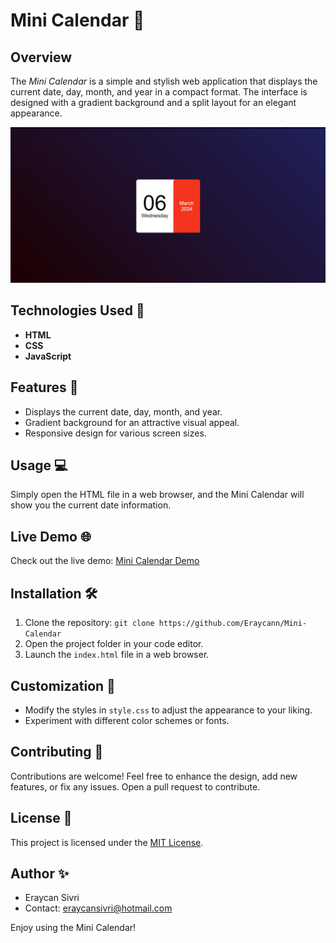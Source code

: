 # Mini Calendar 📅

## Overview
The *Mini Calendar* is a simple and stylish web application that displays the current date, day, month, and year in a compact format. The interface is designed with a gradient background and a split layout for an elegant appearance.

![Project Screenshot](./readme.png)

## Technologies Used 🚀
- **HTML**
- **CSS**
- **JavaScript**

## Features 🌟
- Displays the current date, day, month, and year.
- Gradient background for an attractive visual appeal.
- Responsive design for various screen sizes.

## Usage 💻
Simply open the HTML file in a web browser, and the Mini Calendar will show you the current date information.

## Live Demo 🌐
Check out the live demo: [Mini Calendar Demo](#) <!-- Add your live demo link -->

## Installation 🛠️
1. Clone the repository: `git clone https://github.com/Eraycann/Mini-Calendar`
2. Open the project folder in your code editor.
3. Launch the `index.html` file in a web browser.

## Customization 🎨
- Modify the styles in `style.css` to adjust the appearance to your liking.
- Experiment with different color schemes or fonts.

## Contributing 🤝
Contributions are welcome! Feel free to enhance the design, add new features, or fix any issues. Open a pull request to contribute.

## License 📜
This project is licensed under the [MIT License](LICENSE.md).

## Author ✨
- Eraycan Sivri
- Contact: eraycansivri@hotmail.com

Enjoy using the Mini Calendar!
